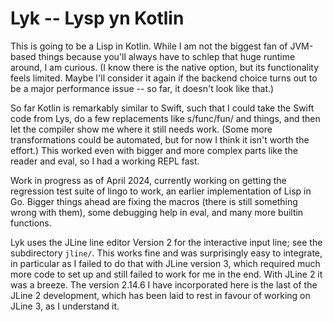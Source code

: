 
Lyk -- Lysp yn Kotlin
=====================

This is going to be a Lisp in Kotlin. While I am not the biggest fan
of JVM-based things because you'll always have to schlep that huge
runtime around, I am curious. (I know there is the native option,
but its functionality feels limited. Maybe I'll consider it again
if the backend choice turns out to be a major performance issue --
so far, it doesn't look like that.)

So far Kotlin is remarkably similar to Swift, such that I could take
the Swift code from Lys, do a few replacements like s/func/fun/ and
things, and then let the compiler show me where it still needs work.
(Some more transformations could be automated, but for now I think
it isn't worth the effort.) This worked even with bigger and more
complex parts like the reader and eval, so I had a working REPL
fast.

Work in progress as of April 2024, currently working on getting the
regression test suite of lingo to work, an earlier implementation of
Lisp in Go. Bigger things ahead are fixing the macros (there is still
something wrong with them), some debugging help in eval, and many more
builtin functions.

Lyk uses the JLine line editor Version 2 for the interactive input
line; see the subdirectory `jline/`. This works fine and was
surprisingly easy to integrate, in particular as I failed to do that
with JLine version 3, which required much more code to set up and
still failed to work for me in the end. With JLine 2 it was a
breeze. The version 2.14.6 I have incorporated here is the last of
the JLine 2 development, which has been laid to rest in favour of
working on JLine 3, as I understand it.
